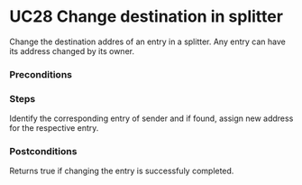 # UC28 Change destination in splitter
Change the destination addres of an entry in a splitter. Any entry can have its address changed by its owner.

### Preconditions

### Steps
Identify the corresponding entry of sender and if found, assign new address for the respective entry.

### Postconditions
Returns true if changing the entry is successfuly completed.
